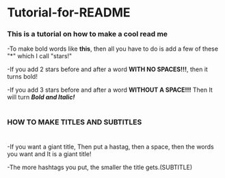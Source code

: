 # Tutorial-for-README
### This is a tutorial on how to make a cool read me
-To make bold words like **this**, then all you have to do is add a few of these "*" which I call "stars!"

-If you add 2 stars before and after a word **WITH NO SPACES!!!**, then it turns bold!

-If you add 3 stars before and after a word **WITHOUT A SPACE!!!** Then It will turn ***Bold and Italic!***

#

### HOW TO MAKE TITLES AND SUBTITLES

#

-If you want a giant title, Then put a hastag, then a space, then the words you want and It is a giant title! 

-The more hashtags you put, the smaller the title gets.(SUBTITLE)
